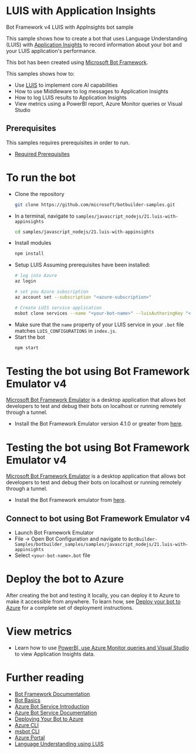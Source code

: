 # LUIS with Application Insights
Bot Framework v4 LUIS with AppInsights bot sample

This sample shows how to create a bot that uses Language Understanding (LUIS) with [Application Insights](https://www.npmjs.com/package/botbuilder-applicationinsights) to record information about your bot and your LUIS application's performance.

This bot has been created using [Microsoft Bot Framework][1].

This samples shows how to:
- Use [LUIS][11] to implement core AI capabilities
- How to use Middleware to log messages to Application Insights
- How to log LUIS results to Application Insights
- View metrics using a PowerBI report, Azure Monitor queries or Visual Studio

## Prerequisites
This samples requires prerequisites in order to run.
- [Required Prerequisites][41]

# To run the bot
- Clone the repository
    ```bash
    git clone https://github.com/microsoft/botbuilder-samples.git
    ```
- In a terminal, navigate to `samples/javascript_nodejs/21.luis-with-appinsights`
    ```bash
    cd samples/javascript_nodejs/21.luis-with-appinsights
    ```
- Install modules
    ```bash
    npm install
    ```
- Setup LUIS
    Assuming prerequisites have been installed:
    ```bash
    # log into Azure
    az login
    ```
    ```bash
    # set you Azure subscription
    az account set --subscription "<azure-subscription>"
    ```
    ```bash
    # Create LUIS service application
    msbot clone services --name "<your-bot-name>" --luisAuthoringKey "<luis-authoring-key>" --location <azure region like eastus, westus, westus2 etc.> --folder "deploymentScripts/msbotClone" --verbose
    ```
- Make sure that the `name` property of your LUIS service in your `.bot` file matches `LUIS_CONFIGURATIONS`  in `index.js`.
- Start the bot
    ```bash
    npm start
    ```

# Testing the bot using Bot Framework Emulator **v4**
[Microsoft Bot Framework Emulator][5] is a desktop application that allows bot developers to test and debug their bots on localhost or running remotely through a tunnel.

- Install the Bot Framework Emulator version 4.1.0 or greater from [here][6].

# Testing the bot using Bot Framework Emulator **v4**
[Microsoft Bot Framework Emulator](https://github.com/microsoft/botframework-emulator) is a desktop application that allows bot developers to test and debug their bots on localhost or running remotely through a tunnel.

- Install the Bot Framework emulator from [here](https://github.com/microsoft/botframework-emulator/releases).

## Connect to bot using Bot Framework Emulator **v4**
- Launch Bot Framework Emulator
- File -> Open Bot Configuration and navigate to `BotBuilder-Samples/botbuilder_samples/samples/javascript_nodejs/21.luis-with-appinsights`
- Select `<your-bot-name>.bot` file

# Deploy the bot to Azure
After creating the bot and testing it locally, you can deploy it to Azure to make it accessible from anywhere.
To learn how, see [Deploy your bot to Azure][40] for a complete set of deployment instructions.

# View metrics
- Learn how to use [PowerBI, use Azure Monitor queries and Visual Studio][42] to view Application Insights data.

# Further reading
- [Bot Framework Documentation][20]
- [Bot Basics][32]
- [Azure Bot Service Introduction][21]
- [Azure Bot Service Documentation][22]
- [Deploying Your Bot to Azure][40]
- [Azure CLI][7]
- [msbot CLI][9]
- [Azure Portal][10]
- [Language Understanding using LUIS][11]

[1]: https://dev.botframework.com
[5]: https://github.com/microsoft/botframework-emulator
[6]: https://github.com/Microsoft/BotFramework-Emulator/releases
[7]: https://docs.microsoft.com/cli/azure/?view=azure-cli-latest
[8]: https://docs.microsoft.com/cli/azure/install-azure-cli?view=azure-cli-latest
[9]: https://github.com/Microsoft/botbuilder-tools/tree/master/packages/MSBot
[10]: https://portal.azure.com
[11]: https://www.luis.ai
[20]: https://docs.botframework.com
[21]: https://docs.microsoft.com/azure/bot-service/bot-service-overview-introduction?view=azure-bot-service-4.0
[22]: https://docs.microsoft.com/azure/bot-service/?view=azure-bot-service-4.0
[32]: https://docs.microsoft.com/azure/bot-service/bot-builder-basics?view=azure-bot-service-4.0
[40]: https://aka.ms/azuredeployment
[41]: ./PREREQUISITES.md
[42]: https://aka.ms/botPowerBiTemplate